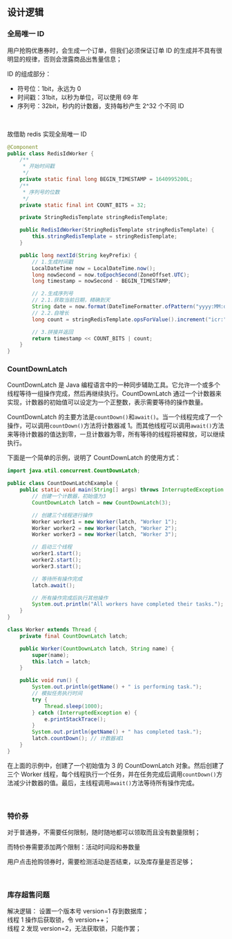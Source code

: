 ## 设计逻辑

### 全局唯一 ID

用户抢购优惠券时，会生成一个订单，但我们必须保证订单 ID 的生成并不具有很明显的规律，否则会泄露商品出售量信息；

ID 的组成部分：

- 符号位：1bit，永远为 0
- 时间戳：31bit，以秒为单位，可以使用 69 年
- 序列号：32bit，秒内的计数器，支持每秒产生 2^32 个不同 ID

<br>

故借助 redis 实现全局唯一 ID

```java
@Component
public class RedisIdWorker {
    /**
     * 开始时间戳
     */
    private static final long BEGIN_TIMESTAMP = 1640995200L;
    /**
     * 序列号的位数
     */
    private static final int COUNT_BITS = 32;

    private StringRedisTemplate stringRedisTemplate;

    public RedisIdWorker(StringRedisTemplate stringRedisTemplate) {
        this.stringRedisTemplate = stringRedisTemplate;
    }

    public long nextId(String keyPrefix) {
        // 1.生成时间戳
        LocalDateTime now = LocalDateTime.now();
        long nowSecond = now.toEpochSecond(ZoneOffset.UTC);
        long timestamp = nowSecond - BEGIN_TIMESTAMP;

        // 2.生成序列号
        // 2.1.获取当前日期，精确到天
        String date = now.format(DateTimeFormatter.ofPattern("yyyy:MM:dd"));
        // 2.2.自增长
        long count = stringRedisTemplate.opsForValue().increment("icr:" + keyPrefix + ":" + date);

        // 3.拼接并返回
        return timestamp << COUNT_BITS | count;
    }
}
```

### CountDownLatch

CountDownLatch 是 Java 编程语言中的一种同步辅助工具。它允许一个或多个线程等待一组操作完成，然后再继续执行。CountDownLatch 通过一个计数器来实现，计数器的初始值可以设定为一个正整数，表示需要等待的操作数量。

CountDownLatch 的主要方法是`countDown()`和`await()`。当一个线程完成了一个操作，可以调用`countDown()`方法将计数器减 1。而其他线程可以调用`await()`方法来等待计数器的值达到零，一旦计数器为零，所有等待的线程将被释放，可以继续执行。

下面是一个简单的示例，说明了 CountDownLatch 的使用方式：

```java
import java.util.concurrent.CountDownLatch;

public class CountDownLatchExample {
    public static void main(String[] args) throws InterruptedException {
        // 创建一个计数器，初始值为3
        CountDownLatch latch = new CountDownLatch(3);

        // 创建三个线程进行操作
        Worker worker1 = new Worker(latch, "Worker 1");
        Worker worker2 = new Worker(latch, "Worker 2");
        Worker worker3 = new Worker(latch, "Worker 3");

        // 启动三个线程
        worker1.start();
        worker2.start();
        worker3.start();

        // 等待所有操作完成
        latch.await();

        // 所有操作完成后执行其他操作
        System.out.println("All workers have completed their tasks.");
    }
}

class Worker extends Thread {
    private final CountDownLatch latch;

    public Worker(CountDownLatch latch, String name) {
        super(name);
        this.latch = latch;
    }

    public void run() {
        System.out.println(getName() + " is performing task.");
        // 模拟任务执行时间
        try {
            Thread.sleep(1000);
        } catch (InterruptedException e) {
            e.printStackTrace();
        }
        System.out.println(getName() + " has completed task.");
        latch.countDown(); // 计数器减1
    }
}
```

在上面的示例中，创建了一个初始值为 3 的 CountDownLatch 对象。然后创建了三个 Worker 线程，每个线程执行一个任务，并在任务完成后调用`countDown()`方法减少计数器的值。最后，主线程调用`await()`方法等待所有操作完成。

<br>

### 特价券

对于普通券，不需要任何限制，随时随地都可以领取而且没有数量限制；

而特价券需要添加两个限制：活动时间段和券数量

用户点击抢购领券时，需要检测活动是否结束，以及库存量是否足够；

<br>

### 库存超售问题

解决逻辑：
设置一个版本号 version=1 存到数据库；  
线程 1 操作后获取锁，令 version++；  
线程 2 发现 version=2，无法获取锁，只能作罢；
